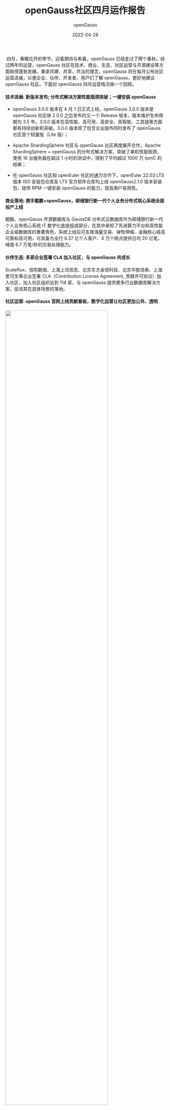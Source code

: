 ﻿---
title: ' openGauss社区四月运作报告'
date: '2022-04-29'
tags: ['theme']
banner: '/category/news/2022-04-29/banner.png'
category: 'news'
author: 'openGauss'
summary: 'openGauss社区四月运作报告'
---

​ 四月，春暖花开的季节，迎着期待与希冀，openGauss 已经走过了两个春秋。经过两年的运营，openGauss 社区在技术、商业、生态、社区运营与开源建设等方面取得蓬勃发展。秉承共建、共享、共治的理念，openGauss 将在每月公布社区运营进展，以便企业、伙伴、开发者、用户们了解 openGauss，更好地建设 openGauss 社区。下面对 openGauss 四月运营情况做一个回顾。

#### 技术进展: 新版本发布; 分布式解决方案性能瓶颈突破；一键安装 openGauss

- openGauss 3.0.0 版本在 4 月 1 日正式上线，openGauss 3.0.0 版本是 openGauss 社区继 2.0.0 之后发布的又一个 Release 版本，版本维护生命周期为 3.5 年。3.0.0 版本在高性能、高可用、高安全、高智能、工具链等方面都有持续创新和突破。3.0.0 版本除了包含企业版外同时发布了 openGauss 社区首个轻量版（Lite 版）；

- Apache ShardingSphere 社区与 openGauss 社区再度展开合作，Apache ShardingSphere + openGauss 的分布式解决方案，突破了单机性能瓶颈，使用 16 台服务器在超过 1 小时的测试中，得到了平均超过 1000 万 tpmC 的结果；

- 在 openGauss 社区和 openEuler 社区的通力合作下，openEuler 22.03 LTS 版本 ISO 安装包仓库及 LTS 官方软件仓库均上线 openGauss2.1.0 版本安装包，提供 RPM 一键安装 openGauss 的能力，提高用户易用性。

#### 商业落地: 携手鲲鹏+openGauss，邮储银行新一代个人业务分布式核心系统全面投产上线

鲲鹏、openGauss 开源数据库与 GaussDB 分布式云数据库作为邮储银行新一代个人业务核心系统 IT 数字化底座组成部分，在其中承担了先进算力平台和高性能企业级数据库的重要角色，系统上线后可支撑海量交易、弹性伸缩、金融核心级高可靠和高可用，可具备为全行 6.37 亿个人客户、4 万个网点提供日均 20 亿笔，峰值 6.7 万笔/秒的交易处理能力。

#### 伙伴生态: 多家企业签署 CLA 加入社区，与 openGauss 共成长

Scaleflux、佰聆数据、上海上讯信息、北京东方金信科技、北京华胜信泰、上海爱可生等企业签署 CLA（Contribution License Agreement, 贡献许可协议）加入社区，加入社区组织达到 114 家，与 openGauss 提供更多行业数据库解决方案，促进其在具体场景的落地。

#### 社区运营: openGauss 官网上线贡献看板，数字化运营让社区更加公共、透明

<img src="/zh/news/2022-04-29/2.png" style="width: 80%">

<img src="/zh/news/2022-04-29/3.png" style="width: 80%">

4 月份总计新增 issue 354 个，总计提交 PR 432 个，其中 openGauss-docs、openGauss-blog 和 openGauss-server 三个模块都有 50+，在所有仓库中，PR 数量靠前，属于非常活跃的仓库。当前，社区有 22 个 SIG，各个 SIG 定时召开双周例会，运行日趋步入正轨。同时，社区也希望各个 SIG 组的 Maintainer 和 Committer 充分发挥自己对其他贡献者的引导作用，及时检视 PR 是否给予合入。

4 月个人贡献 PR 第一的为 spceoddity91719,共提交了 87 个 PR；个人 Issue 贡献第一的为 admin-eve，共提交了 21 个 Issue; 个人评审 Comment 贡献第一的为 liyang0608,提交了 184 个评审 Comment。4 月新增代码贡献者 44 个，期望能够给社区带来更多力量。

<img src="/zh/news/2022-04-29/4.png" style="width: 80%">

个人贡献 PR 四月排名前 20

#### 开源建设: 重庆用户组正式成立，构建社区建设区域力量

4 月 23 日，在 openGauss 重庆 Meetup 活动上，来自重庆地区的数据库、互联网、银行、通信等多个领域的 17 个企业成员积极加入重庆用户组，成为 openGauss 建设的重要力量。在未来，该用户组将就 openGauss 技术特性、最佳实践、运营进展等方向进行持续的线上及线下自由交流及后续运营。

<img src="/zh/news/2022-04-29/user-image.jpg" style="width: 80%">

#### 总结展望

开源以来，openGauss 凝聚多种力量，在社区理事会和技术委员会的带领下，与全球开发者共同构建一个开放、多元、竞争力领先和架构包容的数据库生态体系，促进社区成员之间的沟通和深入合作，共同推动社区的发展。

最是一年春好处，openGauss 将和大家一起迈向五月里，让我们共同成长吧！
